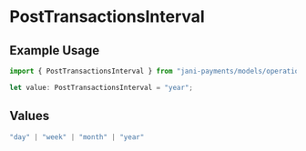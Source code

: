 # PostTransactionsInterval

## Example Usage

```typescript
import { PostTransactionsInterval } from "jani-payments/models/operations";

let value: PostTransactionsInterval = "year";
```

## Values

```typescript
"day" | "week" | "month" | "year"
```